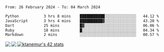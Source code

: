 <!--START_SECTION:waka-->

```txt
From: 26 February 2024 - To: 04 March 2024

Python           3 hrs 8 mins    ███████████░░░░░░░░░░░░░░   44.12 %
JavaScript       3 hrs 4 mins    ██████████▓░░░░░░░░░░░░░░   43.20 %
Dart             25 mins         █▓░░░░░░░░░░░░░░░░░░░░░░░   06.06 %
Ruby             18 mins         █░░░░░░░░░░░░░░░░░░░░░░░░   04.34 %
Markdown         2 mins          ░░░░░░░░░░░░░░░░░░░░░░░░░   00.57 %
```

<!--END_SECTION:waka-->
<a href="https://github.com/anuraghazra/github-readme-stats">
  <img align="left" src="https://github-readme-stats.vercel.app/api?username=Tanesan&count_private=true&show_icons=true" />
<img align="left" src="https://github-readme-stats.vercel.app/api/top-langs/?username=Tanesan" />
</a>

[![ktanemur's 42 stats](https://badge42.vercel.app/api/v2/cl1wslf6s002109l771rng2w8/stats?cursusId=21&coalitionId=62)](https://github.com/JaeSeoKim/badge42)
